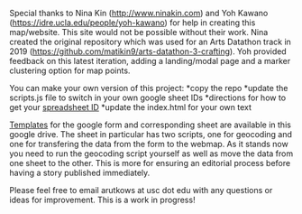 
Special thanks to Nina Kin (http://www.ninakin.com) and Yoh Kawano (https://idre.ucla.edu/people/yoh-kawano) for help in creating this map/website. This site would not be possible without their work. Nina created the original repository which was used for an Arts Datathon track in 2019 (https://github.com/matikin9/arts-datathon-3-crafting). Yoh provided feedback on this latest iteration, adding a landing/modal page and a marker clustering option for map points. 

You can make your own version of this project:
*copy the repo
*update the scripts.js file to switch in your own google sheet IDs
*directions for how to get your [spreadsheet ID](https://sandbox.idre.ucla.edu/sandbox/general/databasing-google-spreadsheets-to-json)
*update the index.html for your own text

[Templates](https://drive.google.com/open?id=1C97vt-nzDFczkEYfoe3y2Ga_5xKh6VUt) for the google form and corresponding sheet are available in this google drive. The sheet in particular has two scripts, one for geocoding and one for transfering the data from the form to the webmap. As it stands now you need to run the geocoding script yourself as well as move the data from one sheet to the other. This is more for ensuring an editorial process before having a story published immediately.

Please feel free to email arutkows at usc dot edu with any questions or ideas for improvement. This is a work in progress!
